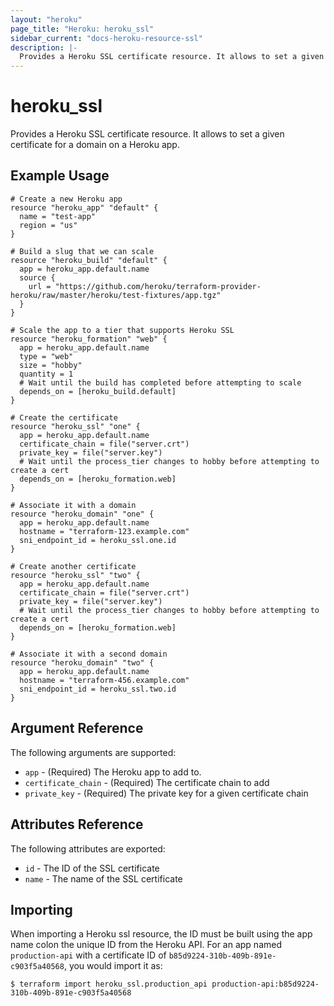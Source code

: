 ```yaml
---
layout: "heroku"
page_title: "Heroku: heroku_ssl"
sidebar_current: "docs-heroku-resource-ssl"
description: |-
  Provides a Heroku SSL certificate resource. It allows to set a given certificate for a domain on a Heroku app.
---
```


# heroku\_ssl

Provides a Heroku SSL certificate resource. It allows to set a given certificate for a domain on a Heroku app.

## Example Usage

```hcl-terraform
# Create a new Heroku app
resource "heroku_app" "default" {
  name = "test-app"
  region = "us"
}

# Build a slug that we can scale
resource "heroku_build" "default" {
  app = heroku_app.default.name
  source {
    url = "https://github.com/heroku/terraform-provider-heroku/raw/master/heroku/test-fixtures/app.tgz"
  }
}

# Scale the app to a tier that supports Heroku SSL
resource "heroku_formation" "web" {
  app = heroku_app.default.name
  type = "web"
  size = "hobby"
  quantity = 1
  # Wait until the build has completed before attempting to scale
  depends_on = [heroku_build.default]
}

# Create the certificate
resource "heroku_ssl" "one" {
  app = heroku_app.default.name
  certificate_chain = file("server.crt")
  private_key = file("server.key")
  # Wait until the process_tier changes to hobby before attempting to create a cert
  depends_on = [heroku_formation.web]
}

# Associate it with a domain
resource "heroku_domain" "one" {
  app = heroku_app.default.name
  hostname = "terraform-123.example.com"
  sni_endpoint_id = heroku_ssl.one.id
}

# Create another certificate
resource "heroku_ssl" "two" {
  app = heroku_app.default.name
  certificate_chain = file("server.crt")
  private_key = file("server.key")
  # Wait until the process_tier changes to hobby before attempting to create a cert
  depends_on = [heroku_formation.web]
}

# Associate it with a second domain
resource "heroku_domain" "two" {
  app = heroku_app.default.name
  hostname = "terraform-456.example.com"
  sni_endpoint_id = heroku_ssl.two.id
}
```

## Argument Reference

The following arguments are supported:

* `app` - (Required) The Heroku app to add to.
* `certificate_chain` - (Required) The certificate chain to add
* `private_key` - (Required) The private key for a given certificate chain

## Attributes Reference

The following attributes are exported:

* `id` - The ID of the SSL certificate
* `name` - The name of the SSL certificate

## Importing

When importing a Heroku ssl resource, the ID must be built using the app name colon the unique ID from the Heroku API. For an app named `production-api` with a certificate ID of `b85d9224-310b-409b-891e-c903f5a40568`, you would import it as:

```
$ terraform import heroku_ssl.production_api production-api:b85d9224-310b-409b-891e-c903f5a40568
```
